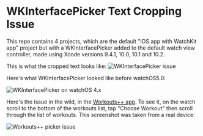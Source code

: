 # WKInterfacePicker Text Cropping Issue


This repo contains 4 projects, which are the default "iOS app with WatchKit app" project but with a WKInterfacePicker added to the default watch view controller, made using Xcode versions 9.4.1, 10.0, 10.1 and 10.2.


This is what the cropped text looks like:
![WKInterfacePicker issue](https://i.imgur.com/0zrD0Ah.png)

Here's what WKInterfacePicker looked like before watchOS5.0:

![WKInterfacePicker on watchOS 4.x](https://i.imgur.com/Zxw4v7M.png)

Here's the issue in the wild, in the [Workouts++ app](https://itunes.apple.com/us/app/workouts/id1182551958?mt=8). To see it, on the watch scroll to the bottom of the workouts list, tap "Choose Workout" then scroll through the list of workouts. This screenshot was taken from a real device:

![Workouts++ picker issue](https://i.imgur.com/w5Zkx0E.png)


 
